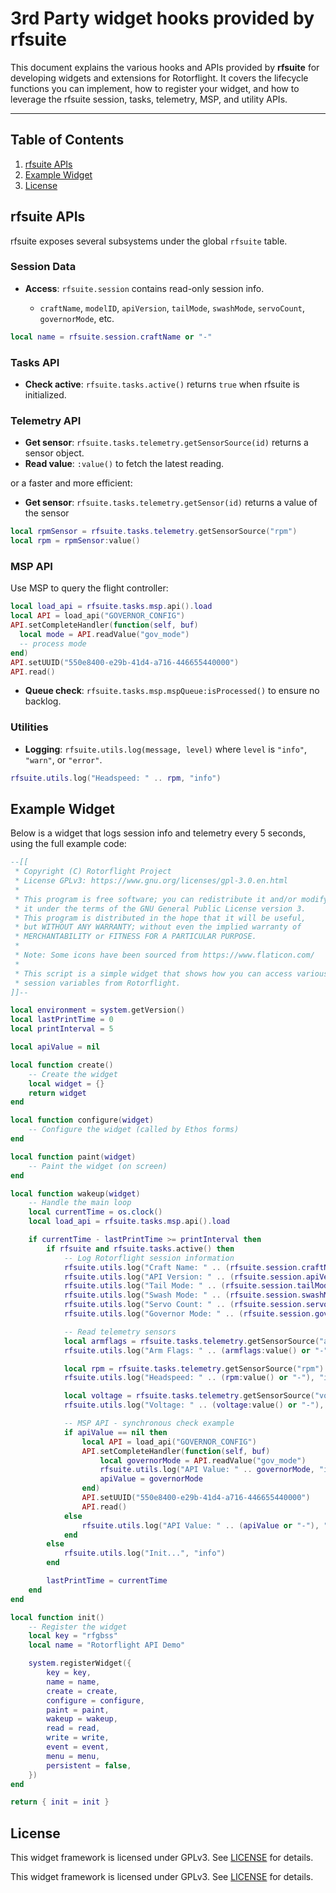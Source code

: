 # 3rd Party widget hooks provided by rfsuite

This document explains the various hooks and APIs provided by **rfsuite** for developing widgets and extensions for Rotorflight. It covers the lifecycle functions you can implement, how to register your widget, and how to leverage the rfsuite session, tasks, telemetry, MSP, and utility APIs.

---

## Table of Contents

1. [rfsuite APIs](#rfsuite-apis)
2. [Example Widget](#example-widget)
3. [License](#license)

## rfsuite APIs

rfsuite exposes several subsystems under the global `rfsuite` table.

### Session Data

* **Access**: `rfsuite.session` contains read-only session info.

  * `craftName`, `modelID`, `apiVersion`, `tailMode`, `swashMode`, `servoCount`, `governorMode`, etc.

```lua
local name = rfsuite.session.craftName or "-"
```

### Tasks API

* **Check active**: `rfsuite.tasks.active()` returns `true` when rfsuite is initialized.

### Telemetry API

* **Get sensor**: `rfsuite.tasks.telemetry.getSensorSource(id)` returns a sensor object.
* **Read value**: `:value()` to fetch the latest reading.

or a faster and more efficient:

* **Get sensor**: `rfsuite.tasks.telemetry.getSensor(id)` returns a value of the sensor


```lua
local rpmSensor = rfsuite.tasks.telemetry.getSensorSource("rpm")
local rpm = rpmSensor:value()
```

### MSP API

Use MSP to query the flight controller:

```lua
local load_api = rfsuite.tasks.msp.api().load
local API = load_api("GOVERNOR_CONFIG")
API.setCompleteHandler(function(self, buf)
  local mode = API.readValue("gov_mode")
  -- process mode
end)
API.setUUID("550e8400-e29b-41d4-a716-446655440000")
API.read()
```

* **Queue check**: `rfsuite.tasks.msp.mspQueue:isProcessed()` to ensure no backlog.

### Utilities

* **Logging**: `rfsuite.utils.log(message, level)` where `level` is `"info"`, `"warn"`, or `"error"`.

```lua
rfsuite.utils.log("Headspeed: " .. rpm, "info")
```

## Example Widget

Below is a widget that logs session info and telemetry every 5 seconds, using the full example code:

```lua
--[[
 * Copyright (C) Rotorflight Project
 * License GPLv3: https://www.gnu.org/licenses/gpl-3.0.en.html
 *
 * This program is free software; you can redistribute it and/or modify
 * it under the terms of the GNU General Public License version 3.
 * This program is distributed in the hope that it will be useful,
 * but WITHOUT ANY WARRANTY; without even the implied warranty of
 * MERCHANTABILITY or FITNESS FOR A PARTICULAR PURPOSE.
 *
 * Note: Some icons have been sourced from https://www.flaticon.com/
 *
 * This script is a simple widget that shows how you can access various
 * session variables from Rotorflight.
]]--

local environment = system.getVersion()
local lastPrintTime = 0
local printInterval = 5

local apiValue = nil

local function create()
    -- Create the widget
    local widget = {}
    return widget
end

local function configure(widget)
    -- Configure the widget (called by Ethos forms)
end

local function paint(widget)
    -- Paint the widget (on screen)
end

local function wakeup(widget)
    -- Handle the main loop
    local currentTime = os.clock()
    local load_api = rfsuite.tasks.msp.api().load

    if currentTime - lastPrintTime >= printInterval then
        if rfsuite and rfsuite.tasks.active() then
            -- Log Rotorflight session information
            rfsuite.utils.log("Craft Name: " .. (rfsuite.session.craftName or "-"), "info")
            rfsuite.utils.log("API Version: " .. (rfsuite.session.apiVersion or "-"), "info")
            rfsuite.utils.log("Tail Mode: " .. (rfsuite.session.tailMode or "-"), "info")
            rfsuite.utils.log("Swash Mode: " .. (rfsuite.session.swashMode or "-"), "info")
            rfsuite.utils.log("Servo Count: " .. (rfsuite.session.servoCount or "-"), "info")
            rfsuite.utils.log("Governor Mode: " .. (rfsuite.session.governorMode or "-"), "info")

            -- Read telemetry sensors
            local armflags = rfsuite.tasks.telemetry.getSensorSource("armflags")
            rfsuite.utils.log("Arm Flags: " .. (armflags:value() or "-"), "info")

            local rpm = rfsuite.tasks.telemetry.getSensorSource("rpm")
            rfsuite.utils.log("Headspeed: " .. (rpm:value() or "-"), "info")

            local voltage = rfsuite.tasks.telemetry.getSensorSource("voltage")
            rfsuite.utils.log("Voltage: " .. (voltage:value() or "-"), "info")

            -- MSP API - synchronous check example
            if apiValue == nil then
                local API = load_api("GOVERNOR_CONFIG")
                API.setCompleteHandler(function(self, buf)
                    local governorMode = API.readValue("gov_mode")
                    rfsuite.utils.log("API Value: " .. governorMode, "info")
                    apiValue = governorMode
                end)
                API.setUUID("550e8400-e29b-41d4-a716-446655440000")
                API.read()
            else
                rfsuite.utils.log("API Value: " .. (apiValue or "-"), "info")
            end
        else
            rfsuite.utils.log("Init...", "info")
        end

        lastPrintTime = currentTime
    end
end

local function init()
    -- Register the widget
    local key = "rfgbss"
    local name = "Rotorflight API Demo"

    system.registerWidget({
        key = key,
        name = name,
        create = create,
        configure = configure,
        paint = paint,
        wakeup = wakeup,
        read = read,
        write = write,
        event = event,
        menu = menu,
        persistent = false,
    })
end

return { init = init }
```

## License

This widget framework is licensed under GPLv3. See [LICENSE](https://www.gnu.org/licenses/gpl-3.0.en.html) for details.

This widget framework is licensed under GPLv3. See [LICENSE](https://www.gnu.org/licenses/gpl-3.0.en.html) for details.
